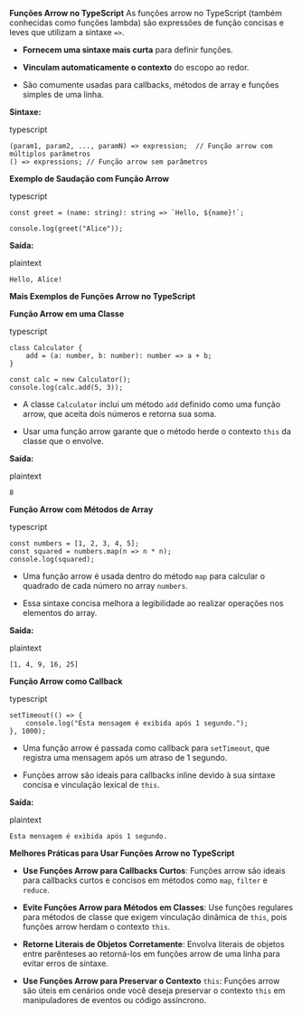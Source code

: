 
**Funções Arrow no TypeScript** As funções arrow no TypeScript (também conhecidas como funções lambda) são expressões de função concisas e leves que utilizam a sintaxe `=>`.

- **Fornecem uma sintaxe mais curta** para definir funções.
    
- **Vinculam automaticamente o contexto** do escopo ao redor.
    
- São comumente usadas para callbacks, métodos de array e funções simples de uma linha.
    

**Sintaxe:**

typescript

```
(param1, param2, ..., paramN) => expression;  // Função arrow com múltiplos parâmetros
() => expressions; // Função arrow sem parâmetros
```

**Exemplo de Saudação com Função Arrow**

typescript

```
const greet = (name: string): string => `Hello, ${name}!`;

console.log(greet("Alice"));
```

**Saída:**

plaintext

```
Hello, Alice!
```

**Mais Exemplos de Funções Arrow no TypeScript**

**Função Arrow em uma Classe**

typescript

```
class Calculator {
    add = (a: number, b: number): number => a + b;
}

const calc = new Calculator();
console.log(calc.add(5, 3));
```

- A classe `Calculator` inclui um método `add` definido como uma função arrow, que aceita dois números e retorna sua soma.
    
- Usar uma função arrow garante que o método herde o contexto `this` da classe que o envolve.
    

**Saída:**

plaintext

```
8
```

**Função Arrow com Métodos de Array**

typescript

```
const numbers = [1, 2, 3, 4, 5];
const squared = numbers.map(n => n * n);
console.log(squared);
```

- Uma função arrow é usada dentro do método `map` para calcular o quadrado de cada número no array `numbers`.
    
- Essa sintaxe concisa melhora a legibilidade ao realizar operações nos elementos do array.
    

**Saída:**

plaintext

```
[1, 4, 9, 16, 25]
```

**Função Arrow como Callback**

typescript

```
setTimeout(() => {
    console.log("Esta mensagem é exibida após 1 segundo.");
}, 1000);
```

- Uma função arrow é passada como callback para `setTimeout`, que registra uma mensagem após um atraso de 1 segundo.
    
- Funções arrow são ideais para callbacks inline devido à sua sintaxe concisa e vinculação lexical de `this`.
    

**Saída:**

plaintext

```
Esta mensagem é exibida após 1 segundo.
```

**Melhores Práticas para Usar Funções Arrow no TypeScript**

- **Use Funções Arrow para Callbacks Curtos**: Funções arrow são ideais para callbacks curtos e concisos em métodos como `map`, `filter` e `reduce`.
    
- **Evite Funções Arrow para Métodos em Classes**: Use funções regulares para métodos de classe que exigem vinculação dinâmica de `this`, pois funções arrow herdam o contexto `this`.
    
- **Retorne Literais de Objetos Corretamente**: Envolva literais de objetos entre parênteses ao retorná-los em funções arrow de uma linha para evitar erros de sintaxe.
    
- **Use Funções Arrow para Preservar o Contexto** `this`: Funções arrow são úteis em cenários onde você deseja preservar o contexto `this` em manipuladores de eventos ou código assíncrono.



